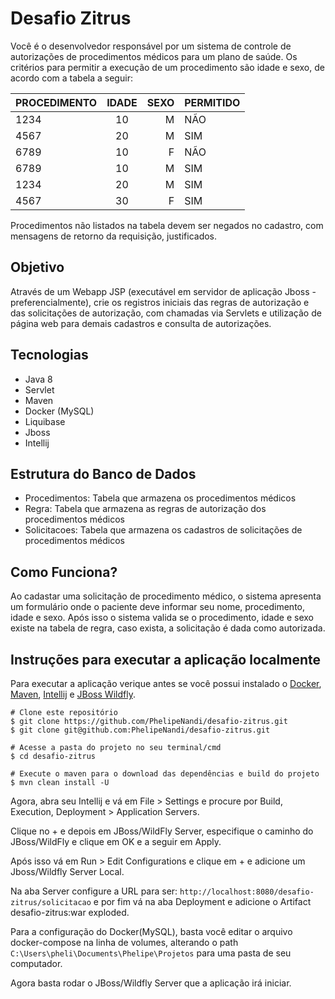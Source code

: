 # Desafio Zitrus

Você é o desenvolvedor responsável por um sistema de controle de autorizações de
procedimentos médicos para um plano de saúde. Os critérios para permitir a execução de um
procedimento são idade e sexo, de acordo com a tabela a seguir:

| PROCEDIMENTO  | IDADE | SEXO | PERMITIDO | 
| :------------ |:-----:|-----:|-----------|
| 1234|  10   |    M | NÃO       |
| 4567|  20   |    M | SIM       |
| 6789|  10   |    F | NÃO       |
| 6789|  10   |    M | SIM       |
| 1234|  20   |    M | SIM       |
| 4567|  30   |    F | SIM       |

Procedimentos não listados na tabela devem ser negados no cadastro, com mensagens de
retorno da requisição, justificados.

## Objetivo
Através de um Webapp JSP (executável em servidor de aplicação Jboss -
preferencialmente), crie os registros iniciais das regras de autorização e das solicitações de
autorização, com chamadas via Servlets e utilização de página web para demais cadastros e
consulta de autorizações.

## Tecnologias

- Java 8
- Servlet
- Maven
- Docker (MySQL)
- Liquibase
- Jboss
- Intellij

## Estrutura do Banco de Dados

- Procedimentos: Tabela que armazena os procedimentos médicos
- Regra: Tabela que armazena as regras de autorização dos procedimentos médicos
- Solicitacoes: Tabela que armazena os cadastros de solicitações de procedimentos médicos

## Como Funciona?

Ao cadastar uma solicitação de procedimento médico, o sistema apresenta um formulário onde o paciente deve informar seu nome, procedimento, idade e sexo. Após isso o sistema valida se o procedimento, idade e sexo existe na tabela de regra, caso exista, a solicitação é dada como autorizada.

## Instruções para executar a aplicação localmente

Para executar a aplicação verique antes se você possui instalado o [Docker](https://www.docker.com/), [Maven](https://www.apache.org/), [Intellij](https://www.jetbrains.com/pt-br/idea/) e [JBoss Wildfly](https://download.jboss.org/wildfly/24.0.1.Final/wildfly-24.0.1.Final.zip).

```
# Clone este repositório
$ git clone https://github.com/PhelipeNandi/desafio-zitrus.git
$ git clone git@github.com:PhelipeNandi/desafio-zitrus.git

# Acesse a pasta do projeto no seu terminal/cmd
$ cd desafio-zitrus

# Execute o maven para o download das dependências e build do projeto
$ mvn clean install -U
```

Agora, abra seu Intellij e vá em File > Settings e procure por Build, Execution, Deployment > Application Servers.

Clique no + e depois em JBoss/WildFly Server, especifique o caminho do JBoss/WildFly e clique em OK e a seguir em Apply.

Após isso vá em Run > Edit Configurations e clique em + e adicione um Jboss/Wildfly Server Local.

Na aba Server configure a URL para ser: `http://localhost:8080/desafio-zitrus/solicitacao` e por fim vá na aba Deployment e adicione o Artifact desafio-zitrus:war exploded.

Para a configuração do Docker(MySQL), basta você editar o arquivo docker-compose na linha de volumes, alterando o path `C:\Users\pheli\Documents\Phelipe\Projetos` para uma pasta de seu computador.

Agora basta rodar o JBoss/Wildfly Server que a aplicação irá iniciar.